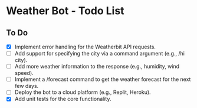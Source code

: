 # Weather Bot - Todo List

## To Do
- [x] Implement error handling for the Weatherbit API requests.
- [ ] Add support for specifying the city via a command argument (e.g., /hi city).
- [ ] Add more weather information to the response (e.g., humidity, wind speed).
- [ ] Implement a /forecast command to get the weather forecast for the next few days.
- [ ] Deploy the bot to a cloud platform (e.g., Replit, Heroku).
- [x] Add unit tests for the core functionality.
